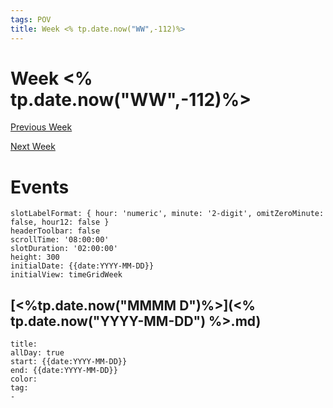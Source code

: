 ```yaml
---
tags: POV
title: Week <% tp.date.now("WW",-112)%>
---
```


# Week <% tp.date.now("WW",-112)%>

[Previous Week](<% tp.date.now("YYYY-[W]WW",+7)%>)

[Next Week](<% tp.date.now("YYYY-[W]WW",+21)%>)

# Events

```itinerary
slotLabelFormat: { hour: 'numeric', minute: '2-digit', omitZeroMinute: false, hour12: false }
headerToolbar: false
scrollTime: '08:00:00'
slotDuration: '02:00:00'
height: 300
initialDate: {{date:YYYY-MM-DD}}
initialView: timeGridWeek
```

## [<%tp.date.now("MMMM D")%>](<% tp.date.now("YYYY-MM-DD") %>.md)

```itinerary-event
title: 
allDay: true
start: {{date:YYYY-MM-DD}}
end: {{date:YYYY-MM-DD}}
color: 
tag:
- 
```

